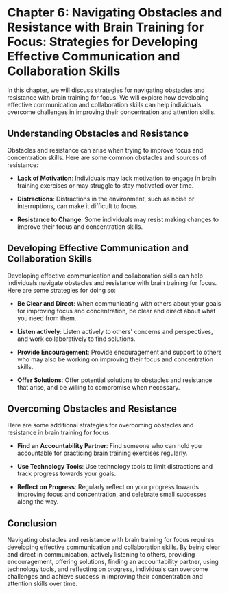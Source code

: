 Chapter 6: Navigating Obstacles and Resistance with Brain Training for Focus: Strategies for Developing Effective Communication and Collaboration Skills
========================================================================================================================================================

In this chapter, we will discuss strategies for navigating obstacles and resistance with brain training for focus. We will explore how developing effective communication and collaboration skills can help individuals overcome challenges in improving their concentration and attention skills.

Understanding Obstacles and Resistance
--------------------------------------

Obstacles and resistance can arise when trying to improve focus and concentration skills. Here are some common obstacles and sources of resistance:

* **Lack of Motivation**: Individuals may lack motivation to engage in brain training exercises or may struggle to stay motivated over time.

* **Distractions**: Distractions in the environment, such as noise or interruptions, can make it difficult to focus.

* **Resistance to Change**: Some individuals may resist making changes to improve their focus and concentration skills.

Developing Effective Communication and Collaboration Skills
-----------------------------------------------------------

Developing effective communication and collaboration skills can help individuals navigate obstacles and resistance with brain training for focus. Here are some strategies for doing so:

* **Be Clear and Direct**: When communicating with others about your goals for improving focus and concentration, be clear and direct about what you need from them.

* **Listen actively**: Listen actively to others' concerns and perspectives, and work collaboratively to find solutions.

* **Provide Encouragement**: Provide encouragement and support to others who may also be working on improving their focus and concentration skills.

* **Offer Solutions**: Offer potential solutions to obstacles and resistance that arise, and be willing to compromise when necessary.

Overcoming Obstacles and Resistance
-----------------------------------

Here are some additional strategies for overcoming obstacles and resistance in brain training for focus:

* **Find an Accountability Partner**: Find someone who can hold you accountable for practicing brain training exercises regularly.

* **Use Technology Tools**: Use technology tools to limit distractions and track progress towards your goals.

* **Reflect on Progress**: Regularly reflect on your progress towards improving focus and concentration, and celebrate small successes along the way.

Conclusion
----------

Navigating obstacles and resistance with brain training for focus requires developing effective communication and collaboration skills. By being clear and direct in communication, actively listening to others, providing encouragement, offering solutions, finding an accountability partner, using technology tools, and reflecting on progress, individuals can overcome challenges and achieve success in improving their concentration and attention skills over time.
